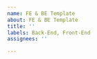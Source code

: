 ```yaml
---
name: FE & BE Template
about: FE & BE Template
title: ''
labels: Back-End, Front-End
assignees: ''

---
```



